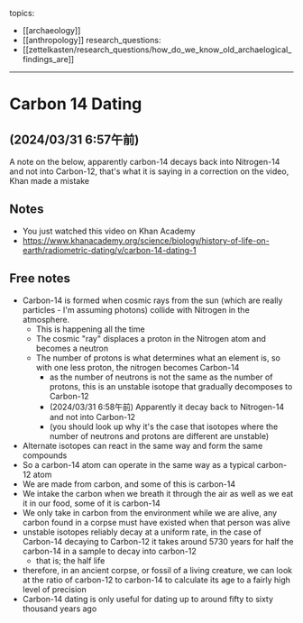 topics: 
- [[archaeology]]
- [[anthropology]]
research_questions:
- [[zettelkasten/research_questions/how_do_we_know_old_archaelogical_findings_are]]
---
# Carbon 14 Dating
## (2024/03/31 6:57午前)
A note on the below, apparently carbon-14 decays back into Nitrogen-14 and not into Carbon-12, that's what it is saying in a correction on the video, Khan made a mistake

## Notes
- You just watched this video on Khan Academy
 - https://www.khanacademy.org/science/biology/history-of-life-on-earth/radiometric-dating/v/carbon-14-dating-1

## Free notes
- Carbon-14 is formed when cosmic rays from the sun (which are really particles - I'm assuming photons) collide with Nitrogen in the atmosphere.
  - This is happening all the time
  - The cosmic "ray" displaces a proton in the Nitrogen atom and becomes a neutron
  - The number of protons is what determines what an element is, so with one less proton, the nitrogen becomes Carbon-14
    - as the number of neutrons is not the same as the number of protons, this is an unstable isotope that gradually decomposes to Carbon-12
    - (2024/03/31 6:58午前) Apparently it decay back to Nitrogen-14 and not into Carbon-12
    - (you should look up why it's the case that isotopes where the number of neutrons and protons are different are unstable)
- Alternate isotopes can react in the same way and form the same compounds
- So a carbon-14 atom can operate in the same way as a typical carbon-12 atom
- We are made from carbon, and some of this is carbon-14
- We intake the carbon when we breath it through the air as well as we eat it in our food, some of it is carbon-14
- We only take in carbon from the environment while we are alive, any carbon found in a corpse must have existed when that person was alive
- unstable isotopes reliably decay at a uniform rate, in the case of Carbon-14 decaying to Carbon-12 it takes around 5730 years for half the carbon-14 in a sample to decay into carbon-12
  - that is; the half life
- therefore, in an ancient corpse, or fossil of a living creature, we can look at the ratio of carbon-12 to carbon-14 to calculate its age to a fairly high level of precision
- Carbon-14 dating is only useful for dating up to around fifty to sixty thousand years ago
